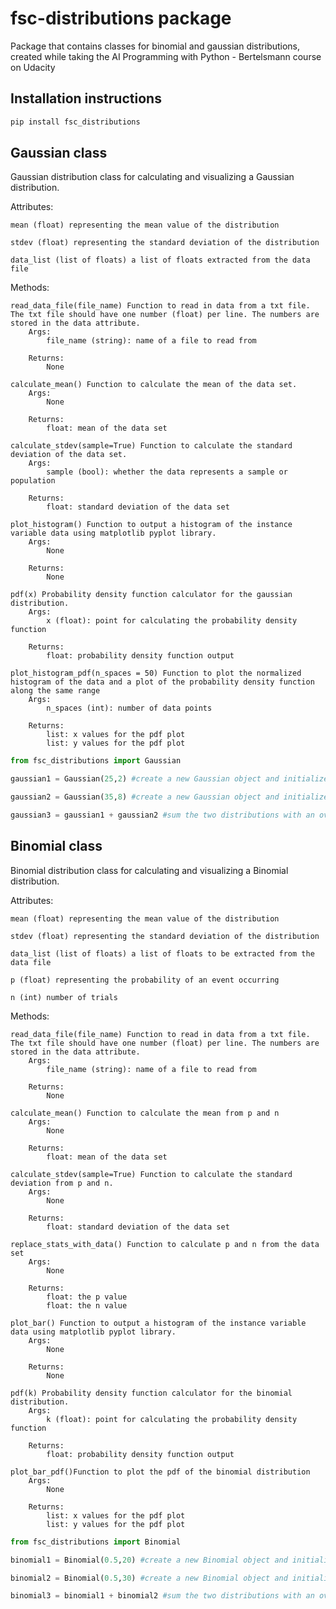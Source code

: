 # fsc-distributions package
Package that contains classes for binomial and gaussian distributions, created while taking the AI Programming with Python - Bertelsmann course on Udacity

## Installation instructions

```sh
pip install fsc_distributions
```

## Gaussian class
Gaussian distribution class for calculating and visualizing a Gaussian distribution.

Attributes:

	mean (float) representing the mean value of the distribution

	stdev (float) representing the standard deviation of the distribution

	data_list (list of floats) a list of floats extracted from the data file


Methods:

	read_data_file(file_name) Function to read in data from a txt file. The txt file should have one number (float) per line. The numbers are stored in the data attribute.
		Args:
			file_name (string): name of a file to read from

		Returns:
			None

	calculate_mean() Function to calculate the mean of the data set.
		Args: 
			None

		Returns: 
			float: mean of the data set

	calculate_stdev(sample=True) Function to calculate the standard deviation of the data set.
		Args: 
			sample (bool): whether the data represents a sample or population

		Returns: 
			float: standard deviation of the data set
			
	plot_histogram() Function to output a histogram of the instance variable data using matplotlib pyplot library.
		Args:
			None
		
		Returns:
			None

	pdf(x) Probability density function calculator for the gaussian distribution.
		Args:
			x (float): point for calculating the probability density function
		
		Returns:
			float: probability density function output
	
	plot_histogram_pdf(n_spaces = 50) Function to plot the normalized histogram of the data and a plot of the probability density function along the same range
		Args:
			n_spaces (int): number of data points 
		
		Returns:
			list: x values for the pdf plot
			list: y values for the pdf plot
	
```python
from fsc_distributions import Gaussian

gaussian1 = Gaussian(25,2) #create a new Gaussian object and initialize the mean with 25 and stdev with 2

gaussian2 = Gaussian(35,8) #create a new Gaussian object and initialize the mean with 25 and stdev with 8

gaussian3 = gaussian1 + gaussian2 #sum the two distributions with an overloaded add operator
```

## Binomial class
Binomial distribution class for calculating and visualizing a Binomial distribution.

Attributes:

	mean (float) representing the mean value of the distribution
	
	stdev (float) representing the standard deviation of the distribution
	
	data_list (list of floats) a list of floats to be extracted from the data file
	
	p (float) representing the probability of an event occurring
	
	n (int) number of trials
    
Methods:

	read_data_file(file_name) Function to read in data from a txt file. The txt file should have one number (float) per line. The numbers are stored in the data attribute.
		Args:
			file_name (string): name of a file to read from
	
		Returns:
			None
	
	calculate_mean() Function to calculate the mean from p and n
        Args: 
            None
    
	    Returns: 
            float: mean of the data set
	
	calculate_stdev(sample=True) Function to calculate the standard deviation from p and n.
        Args: 
            None
    
	    Returns: 
            float: standard deviation of the data set
	
	replace_stats_with_data() Function to calculate p and n from the data set
        Args: 
            None
    
	    Returns: 
            float: the p value
            float: the n value
	
	plot_bar() Function to output a histogram of the instance variable data using matplotlib pyplot library.
        Args:
            None
    
	    Returns:
            None
	
	pdf(k) Probability density function calculator for the binomial distribution.
		Args:
			k (float): point for calculating the probability density function
	
		Returns:
			float: probability density function output
	
	plot_bar_pdf()Function to plot the pdf of the binomial distribution
        Args:
            None
    
	    Returns:
            list: x values for the pdf plot
            list: y values for the pdf plot
	

```python
from fsc_distributions import Binomial

binomial1 = Binomial(0.5,20) #create a new Binomial object and initialize the prob with 0.5 and size with 20

binomial2 = Binomial(0.5,30) #create a new Binomial object and initialize the prob with 0.5 and size with 30

binomial3 = binomial1 + binomial2 #sum the two distributions with an overloaded add operator (only sums binomials with the same p)
```

